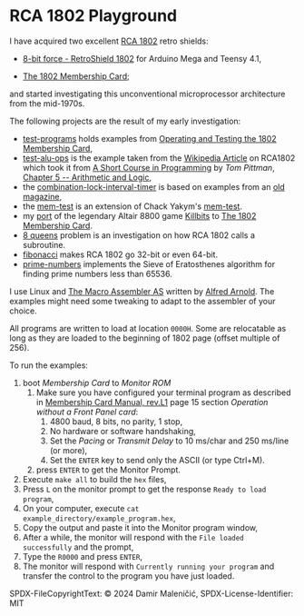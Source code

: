 # RCA 1802 Playground

I have acquired two excellent [RCA 1802](https://en.wikipedia.org/wiki/RCA_1802) retro shields:

- [8-bit force - RetroShield 1802](https://www.tindie.com/products/8bitforce/retroshield-1802-for-arduino-mega/) for Arduino Mega and Teensy 4.1,

- [The 1802 Membership Card](https://www.sunrise-ev.com/1802.htm);

and started investigating this unconventional microprocessor architecture from the mid-1970s.

The following projects are the result of my early investigation:

- [test-programs](test-programs/README.md) holds examples from
  [Operating and Testing the 1802 Membership Card](https://www.retrotechnology.com/memship/mship_test.html),
- [test-alu-ops](test-alu-ops/README.md) is the example taken from the
  [Wikipedia Article](https://en.wikipedia.org/wiki/RCA_1802#Code_samples) on RCA1802
  which took it from 
  [A Short Course in Programming](http://www.cosmacelf.com/publications/books/short-course-in-programming.htm)
  by *Tom Pittman*,
  [Chapter 5 -- Arithmetic and Logic](http://www.cosmacelf.com/publications/books/short-course-in-programming.html#chapter5),
- the [combination-lock-interval-timer](combination-lock-interval-timer/README.md) is based on examples from an
  [old magazine](https://www.atarimagazines.com/computeii/issue3/page50.php),
- the [mem-test](mem-test/README.md) is an extension of Chack Yakym's [mem-test](https://www.retrotechnology.com/memship/yakym_1802.zip).
- my [port](killthebit/README.md) of the legendary Altair 8800 game [Killbits](https://altairclone.com/downloads/killbits.pdf) to [The 1802 Membership Card](https://www.sunrise-ev.com/1802.htm).
- [8 queens](8-queens/README.md) problem is an investigation on how RCA 1802 calls a subroutine.
- [fibonacci](fibonacci/README.md) makes RCA 1802 go 32-bit or even 64-bit.
- [prime-numbers](prime-numbers/README.md) implements the Sieve of Eratosthenes algorithm for finding prime numbers less than 65536.

I use Linux and [The Macro Assembler AS](http://john.ccac.rwth-aachen.de:8000/as/) written by 
[Alfred Arnold](mailto:alfred@ccac.rwth-aachen.de). The examples might need some tweaking to
adapt to the assembler of your choice.

All programs are written to load at location `0000H`. Some are relocatable as long as they are loaded to the beginning of
1802 page (offset multiple of 256).

To run the examples:
1. boot *Membership Card* to *Monitor ROM*
   1. Make sure you have configured your terminal program as described in
     [Membership Card Manual, rev.L1](https://www.sunrise-ev.com/MembershipCard/memberl1.pdf) page 15 section
     *Operation without a Front Panel card*:
      1. 4800 baud, 8 bits, no parity, 1 stop,
      2. No hardware or software handshaking,
      3. Set the *Pacing* or *Transmit Delay* to 10 ms/char and 250 ms/line (or more),
      4. Set the `ENTER` key to send only the ASCII <CR> (or type Ctrl+M).
   2. press `ENTER` to get the Monitor Prompt.
2. Execute `make all` to build the `hex` files,
3. Press `L` on the monitor prompt to get the response `Ready to load program`,
4. On your computer, execute `cat example_directory/example_program.hex`,
5. Copy the output and paste it into the Monitor program window,
6. After a while, the monitor will respond with the `File loaded successfully` and the prompt,
7. Type the `R0000` and press `ENTER`,
8. The monitor will respond with `Currently running your program` and transfer the control to the program you have just
   loaded.

SPDX-FileCopyrightText: © 2024 Damir Maleničić,
SPDX-License-Identifier: MIT